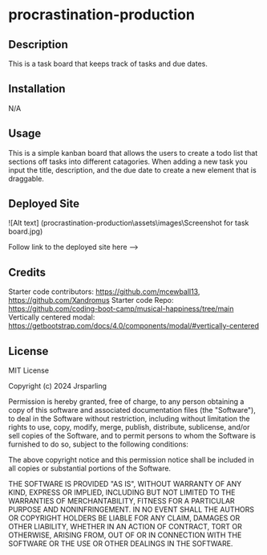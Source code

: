 # procrastination-production

## Description

This is a task board that keeps track of tasks and due dates. 

## Installation

N/A

## Usage

This is a simple kanban board that allows the users to create a todo list that sections off tasks into different catagories. When adding a new task you input the title, description, and the due date to create a new element that is draggable. 

## Deployed Site

![Alt text] (procrastination-production\assets\images\Screenshot for task board.jpg)

Follow link to the deployed site here --> 

## Credits

Starter code contributors: https://github.com/mcewball13, https://github.com/Xandromus
Starter code Repo: https://github.com/coding-boot-camp/musical-happiness/tree/main
Vertically centered modal: https://getbootstrap.com/docs/4.0/components/modal/#vertically-centered

## License

MIT License

Copyright (c) 2024 Jrsparling

Permission is hereby granted, free of charge, to any person obtaining a copy
of this software and associated documentation files (the "Software"), to deal
in the Software without restriction, including without limitation the rights
to use, copy, modify, merge, publish, distribute, sublicense, and/or sell
copies of the Software, and to permit persons to whom the Software is
furnished to do so, subject to the following conditions:

The above copyright notice and this permission notice shall be included in all
copies or substantial portions of the Software.

THE SOFTWARE IS PROVIDED "AS IS", WITHOUT WARRANTY OF ANY KIND, EXPRESS OR
IMPLIED, INCLUDING BUT NOT LIMITED TO THE WARRANTIES OF MERCHANTABILITY,
FITNESS FOR A PARTICULAR PURPOSE AND NONINFRINGEMENT. IN NO EVENT SHALL THE
AUTHORS OR COPYRIGHT HOLDERS BE LIABLE FOR ANY CLAIM, DAMAGES OR OTHER
LIABILITY, WHETHER IN AN ACTION OF CONTRACT, TORT OR OTHERWISE, ARISING FROM,
OUT OF OR IN CONNECTION WITH THE SOFTWARE OR THE USE OR OTHER DEALINGS IN THE
SOFTWARE.